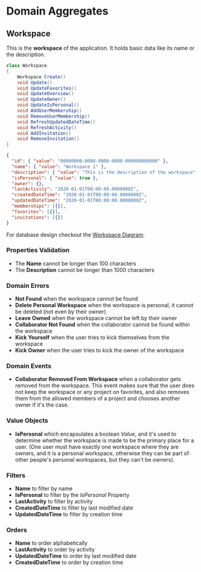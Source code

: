 # Domain Aggregates

## Workspace

This is the **workspace** of the application. It holds basic data like its name or the description.

```csharp
class Workspace
{
    Workspace Create()
    void Update()
    void UpdateFavorites()
    void UpdateOverview()
    void UpdateOwner()
    void UpdateIsPersonal()
    void AddUserMembership()
    void RemoveUserMembership()
    void RefreshUpdatedDateTime()
    void RefreshActivity()
    void AddInvitation()
    void RemoveInvitation()
}
```

```json
{
  "id": { "value": "00000000-0000-0000-0000-000000000000" },
  "name": { "value": "Workspace 1" },
  "description": { "value": "This is the description of the workspace" },
  "isPersonal": { "value": true },
  "owner": {},
  "lastActivity": "2020-01-01T00:00:00.0000000Z",
  "createdDateTime": "2020-01-01T00:00:00.0000000Z",
  "updatedDateTime": "2020-01-01T00:00:00.0000000Z",
  "memberships": [{}],
  "favorites": [{}],
  "invitations": [{}]
}
```

For database design checkout the [Workspace Diagram](../../database-diagrams/aggregates/Diagram.Workspace.md).

### Properties Validation

- The **Name** cannot be longer than 100 characters
- The **Description** cannot be longer than 1000 characters

### Domain Errors

- **Not Found** when the workspace cannot be found
- **Delete Personal Workspace** when the workspace is personal, it cannot be deleted (not even by their owner)
- **Leave Owned** when the workspace cannot be left by their owner
- **Collaborator Not Found** when the collaborator cannot be found within the workspace
- **Kick Yourself** when the user tries to kick themselves from the workspace
- **Kick Owner** when the user tries to kick the owner of the workspace

### Domain Events

- **Collaborator Removed From Workspace** when a collaborator gets removed from the workspace.
This event makes sure that the user does not keep the workspace or any project on favorites,
and also removes them from the allowed members of a project and chooses another owner if it's the case.

### Value Objects

- **IsPersonal** which encapsulates a boolean *Value*, 
and it's used to determine whether the workspace is made to be the primary place for a user. 
(One user must have exactly one workspace where they are owners, and it is a personal workspace, 
otherwise they can be part of other people's personal workspaces, but they can't be owners).

### Filters

- **Name** to filter by name
- **IsPersonal** to filter by the *IsPersonal* Property
- **LastActivity** to filter by activity
- **CreatedDateTime** to filter by last modified date
- **UpdatedDateTime** to filter by creation time

### Orders

- **Name** to order alphabetically
- **LastActivity** to order by activity
- **UpdatedDateTime** to order by last modified date
- **CreatedDateTime** to order by creation time
